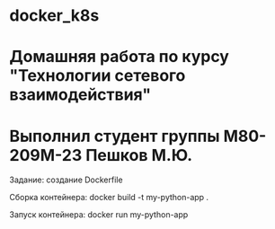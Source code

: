 # docker_k8s
# Домашняя работа по курсу "Технологии сетевого взаимодействия"
# Выполнил студент группы М80-209М-23 Пешков М.Ю.

Задание: создание Dockerfile

Сборка контейнера: docker build -t my-python-app .

Запуск контейнера: docker run my-python-app